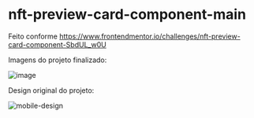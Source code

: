 # nft-preview-card-component-main
Feito conforme https://www.frontendmentor.io/challenges/nft-preview-card-component-SbdUL_w0U

Imagens do projeto finalizado:

![image](https://user-images.githubusercontent.com/109930651/189234953-aa2551b0-8c7d-4fd7-a5b3-0a64bf4991ca.png)

Design original do projeto:

![mobile-design](https://user-images.githubusercontent.com/109930651/189235024-d86c11f0-1476-4f25-bd7e-1ba9ea79e1f4.jpg)
